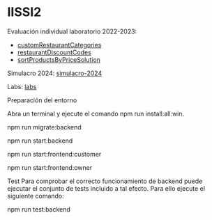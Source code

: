 # IISSI2

Evaluación individual laboratorio 2022-2023:
- [customRestaurantCategories](https://github.com/IISSI2-IS-2022-2023/Parciales/commits/customRestaurantCategories/)
- [restaurantDiscountCodes](https://github.com/IISSI2-IS-2022-2023/Parciales/commits/restaurantDiscountCodes/)
- [sortProductsByPriceSolution](https://github.com/IISSI2-IS-2022-2023/Parciales/commits/sortProductsByPriceSolution/)

Simulacro 2024: [simulacro-2024](https://github.com/fluserl/gazpacho/commits/simulacro-2024/)

Labs: [labs](https://github.com/fluserl/gazpacho/commits/labs/)

Preparación del entorno 


Abra un terminal y ejecute el comando npm run install:all:win.

npm run migrate:backend

npm run start:backend

npm run start:frontend:customer

npm run start:frontend:owner

Test
Para comprobar el correcto funcionamiento de backend puede ejecutar el conjunto de tests incluido a tal efecto. Para ello ejecute el siguiente comando:

npm run test:backend

